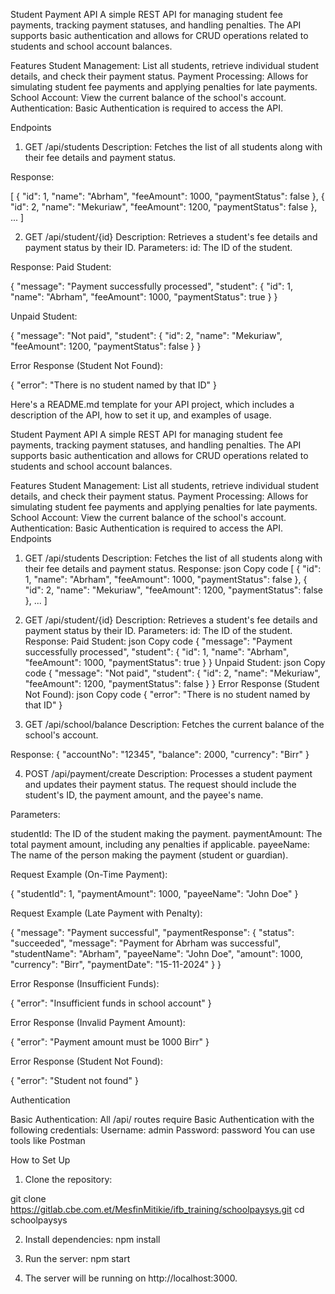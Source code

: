 Student Payment API
A simple REST API for managing student fee payments, tracking payment statuses, and handling penalties. The API supports basic authentication and allows for CRUD operations related to students and school account balances.

Features
Student Management: List all students, retrieve individual student details, and check their payment status.
Payment Processing: Allows for simulating student fee payments and applying penalties for late payments.
School Account: View the current balance of the school's account.
Authentication: Basic Authentication is required to access the API.

Endpoints
1. GET /api/students
Description: Fetches the list of all students along with their fee details and payment status.

Response:

[
  {
    "id": 1,
    "name": "Abrham",
    "feeAmount": 1000,
    "paymentStatus": false
  },
  {
    "id": 2,
    "name": "Mekuriaw",
    "feeAmount": 1200,
    "paymentStatus": false
  },
  ...
]

2. GET /api/student/{id}
Description: Retrieves a student's fee details and payment status by their ID.
Parameters:
id: The ID of the student.

Response:
Paid Student:

{
  "message": "Payment successfully processed",
  "student": {
    "id": 1,
    "name": "Abrham",
    "feeAmount": 1000,
    "paymentStatus": true
  }
}

Unpaid Student:

{
  "message": "Not paid",
  "student": {
    "id": 2,
    "name": "Mekuriaw",
    "feeAmount": 1200,
    "paymentStatus": false
  }
}

Error Response (Student Not Found):

{
  "error": "There is no student named by that ID"
}


Here's a README.md template for your API project, which includes a description of the API, how to set it up, and examples of usage.

Student Payment API
A simple REST API for managing student fee payments, tracking payment statuses, and handling penalties. The API supports basic authentication and allows for CRUD operations related to students and school account balances.

Features
Student Management: List all students, retrieve individual student details, and check their payment status.
Payment Processing: Allows for simulating student fee payments and applying penalties for late payments.
School Account: View the current balance of the school's account.
Authentication: Basic Authentication is required to access the API.
Endpoints
1. GET /api/students
Description: Fetches the list of all students along with their fee details and payment status.
Response:
json
Copy code
[
  {
    "id": 1,
    "name": "Abrham",
    "feeAmount": 1000,
    "paymentStatus": false
  },
  {
    "id": 2,
    "name": "Mekuriaw",
    "feeAmount": 1200,
    "paymentStatus": false
  },
  ...
]
2. GET /api/student/{id}
Description: Retrieves a student's fee details and payment status by their ID.
Parameters:
id: The ID of the student.
Response:
Paid Student:
json
Copy code
{
  "message": "Payment successfully processed",
  "student": {
    "id": 1,
    "name": "Abrham",
    "feeAmount": 1000,
    "paymentStatus": true
  }
}
Unpaid Student:
json
Copy code
{
  "message": "Not paid",
  "student": {
    "id": 2,
    "name": "Mekuriaw",
    "feeAmount": 1200,
    "paymentStatus": false
  }
}
Error Response (Student Not Found):
json
Copy code
{
  "error": "There is no student named by that ID"
}

3. GET /api/school/balance
Description: Fetches the current balance of the school's account.

Response:
{
  "accountNo": "12345",
  "balance": 2000,
  "currency": "Birr"
}

4. POST /api/payment/create
Description: Processes a student payment and updates their payment status. The request should include the student's ID, the payment amount, and the payee's name.

Parameters:

studentId: The ID of the student making the payment.
paymentAmount: The total payment amount, including any penalties if applicable.
payeeName: The name of the person making the payment (student or guardian).

Request Example (On-Time Payment):

{
  "studentId": 1,
  "paymentAmount": 1000,
  "payeeName": "John Doe"
}

Request Example (Late Payment with Penalty):

{
  "message": "Payment successful",
  "paymentResponse": {
    "status": "succeeded",
    "message": "Payment for Abrham was successful",
    "studentName": "Abrham",
    "payeeName": "John Doe",
    "amount": 1000,
    "currency": "Birr",
    "paymentDate": "15-11-2024"
  }
}

Error Response (Insufficient Funds):

{
  "error": "Insufficient funds in school account"
}

Error Response (Invalid Payment Amount):

{
  "error": "Payment amount must be 1000 Birr"
}


Error Response (Student Not Found):

{
  "error": "Student not found"
}


Authentication

Basic Authentication: All /api/ routes require Basic Authentication with the following credentials:
Username: admin
Password: password
You can use tools like Postman

How to Set Up
1. Clone the repository:

git clone https://gitlab.cbe.com.et/MesfinMitikie/ifb_training/schoolpaysys.git
cd schoolpaysys

2. Install dependencies:
npm install

3. Run the server:
npm start

4. The server will be running on http://localhost:3000.